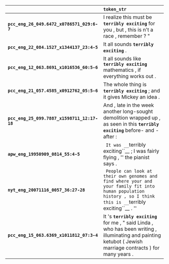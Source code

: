 |                                             | `token_str`                                                                                                                                                       |
|:--------------------------------------------|:------------------------------------------------------------------------------------------------------------------------------------------------------------------|
| **`pcc_eng_26_049.6472_x0786571_029:6-7`**  | I realize this must be __``terribly exciting``__ for you , but , this is n't a race , remember ? "                                                                |
| **`pcc_eng_22_084.1527_x1344137_23:4-5`**   | It all sounds __``terribly exciting``__ .                                                                                                                         |
| **`pcc_eng_12_063.8691_x1016536_60:5-6`**   | It all sounds like __``terribly exciting``__ mathematics , if everything works out .                                                                              |
| **`pcc_eng_21_057.4585_x0912762_05:5-6`**   | The whole thing is __``terribly exciting``__ ; and it gives Mickey an idea .                                                                                      |
| **`pcc_eng_25_099.7887_x1598711_12:17-18`** | And , late in the week another long-sought demolition wrapped up , as seen in this __``terribly exciting``__ before- and - after :                                |
| **`apw_eng_19950909_0814_55:4-5`**          | `` It was __``terribly exciting``__ ; I was fairly flying , '' the pianist says .                                                                                 |
| **`nyt_eng_20071116_0057_36:27-28`**        | `` People can look at their own genomes and find where your and your family fit into human population history , so I think this is __``terribly exciting``__ . '' |
| **`pcc_eng_15_063.6369_x1011812_07:3-4`**   | It 's __``terribly exciting``__ for me , " said Linda , who has been writing , illuminating and painting ketubot ( Jewish marriage contracts ) for many years .   |
